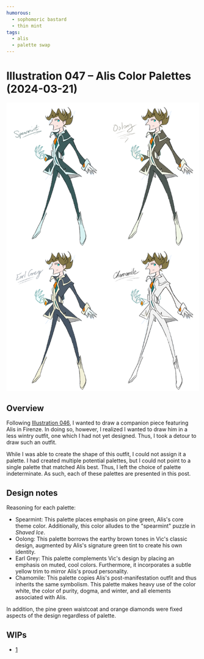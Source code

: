 ```yaml
---
humorous:
  - sophomoric bastard
  - thin mint
tags:
  - alis
  - palette swap
---
```


# Illustration 047 – Alis Color Palettes (2024-03-21)

<img src="assets/2024-03-21_image-140.png">

## Overview

Following [Illustration 046](2024-03-19_illustration-046_eclipse.md), I wanted to draw a companion piece featuring Alis in Firenze. In doing so, however, I realized I wanted to draw him in a less wintry outfit, one which I had not yet designed. Thus, I took a detour to draw such an outfit.

While I was able to create the shape of this outfit, I could not assign it a palette. I had created multiple potential palettes, but I could not point to a single palette that matched Alis best. Thus, I left the choice of palette indeterminate. As such, each of these palettes are presented in this post.

## Design notes

Reasoning for each palette:

- Spearmint: This palette places emphasis on pine green, Alis's core theme color. Additionally, this color alludes to the "spearmint" puzzle in _Shaved Ice_.
- Oolong: This palette borrows the earthy brown tones in Vic's classic design, augmented by Alis's signature green tint to create his own identity.
- Earl Grey: This palette complements Vic's design by placing an emphasis on muted, cool colors. Furthermore, it incorporates a subtle yellow trim to mirror Alis's proud personality.
- Chamomile: This palette copies Alis's post-manifestation outfit and thus inherits the same symbolism. This palette makes heavy use of the color white, the color of purity, dogma, and winter, and all elements associated with Alis.

In addition, the pine green waistcoat and orange diamonds were fixed aspects of the design regardless of palette.

## WIPs

- [1](https://cdn.discordapp.com/attachments/1020875112045613217/1220885752431251496/image.png)
